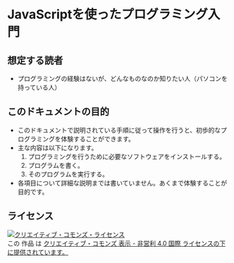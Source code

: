 JavaScriptを使ったプログラミング入門
===============


想定する読者
-------------

- プログラミングの経験はないが、どんなものなのか知りたい人（パソコンを持っている人）


このドキュメントの目的
-----------------------

- このドキュメントで説明されている手順に従って操作を行うと、初歩的なプログラミングを体験することができます。
- 主な内容は以下になります。
    1. プログラミングを行うために必要なソフトウェアをインストールする。
    2. プログラムを書く。
    3. そのプログラムを実行する。
- 各項目について詳細な説明までは書いていません。あくまで体験することが目的です。


ライセンス
----------

<a rel="license" href="http://creativecommons.org/licenses/by-nc/4.0/"><img alt="クリエイティブ・コモンズ・ライセンス" style="border-width:0" src="https://i.creativecommons.org/l/by-nc/4.0/88x31.png" /></a><br />この 作品 は <a rel="license" href="http://creativecommons.org/licenses/by-nc/4.0/">クリエイティブ・コモンズ 表示 - 非営利 4.0 国際 ライセンスの下に提供されています。</a>

